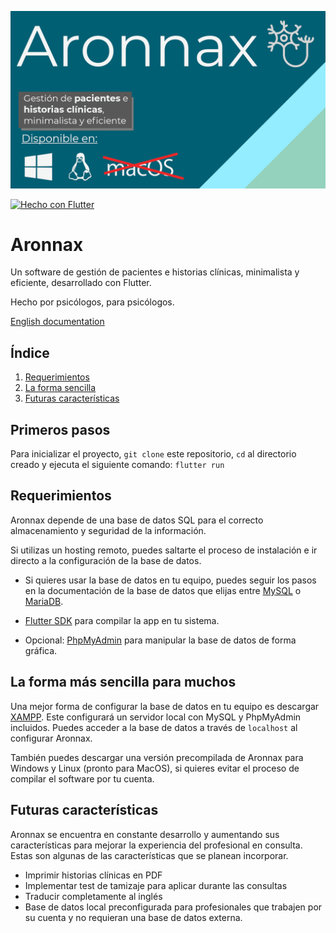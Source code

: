 ![Cover](/docs/img/Cover_ES.png)

<p><a href="https://flutter.dev" target="_blank"><img alt="Hecho con Flutter" src="https://img.shields.io/badge/Hecho%20con-Flutter-blue"></a></p>

# Aronnax

Un software de gestión de pacientes e historias clínicas, minimalista y eficiente, desarrollado con Flutter.

Hecho por psicólogos, para psicólogos.

[English documentation](/README.md)

## Índice
1. [Requerimientos](#requerimientos)
2. [La forma sencilla](#la-forma-más-sencilla-para-muchos)
3. [Futuras características](#futuras-características)

## Primeros pasos

Para inicializar el proyecto, ``git clone`` este repositorio, ``cd`` al directorio creado y ejecuta el siguiente comando: ``flutter run``

## Requerimientos
Aronnax depende de una base de datos SQL para el correcto almacenamiento y seguridad de la información.

Si utilizas un hosting remoto, puedes saltarte el proceso de instalación e ir directo a la configuración de la base de datos.

- Si quieres usar la base de datos en tu equipo, puedes seguir los pasos en la documentación de la base de datos que elijas entre <a href="https://dev.mysql.com/doc/mysql-getting-started/en/" target="_blank">MySQL</a> o <a href="https://mariadb.com/kb/en/installing-mariadb-msi-packages-on-windows/" target="_blank">MariaDB</a>.

- [Flutter SDK](https://docs.flutter.dev/get-started/install) para compilar la app en tu sistema.


- Opcional: [PhpMyAdmin](https://docs.phpmyadmin.net/en/latest/setup.html) para manipular la base de datos de forma gráfica.

## La forma más sencilla para muchos

Una mejor forma de configurar la base de datos en tu equipo es descargar <a href="https://www.apachefriends.org/download.html" target="_blank">XAMPP</a>. Este configurará un servidor local con MySQL y PhpMyAdmin incluidos. Puedes acceder a la base de datos a través de ``localhost`` al configurar Aronnax.

También puedes descargar una versión precompilada de Aronnax para Windows y Linux (pronto para MacOS), si quieres evitar el proceso de compilar el software por tu cuenta.

## Futuras características

Aronnax se encuentra en constante desarrollo y aumentando sus características para mejorar la experiencia del profesional en consulta. Estas son algunas de las características que se planean incorporar.

- Imprimir historias clínicas en PDF
- Implementar test de tamizaje para aplicar durante las consultas
- Traducir completamente al inglés
- Base de datos local preconfigurada para profesionales que trabajen por su cuenta y no requieran una base de datos externa.